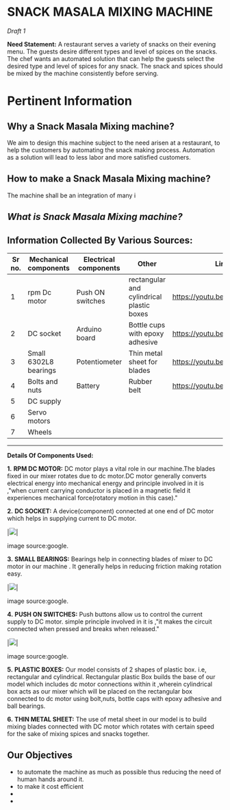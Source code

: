 # SNACK MASALA MIXING MACHINE
_Draft 1_

**Need Statement:**
  A restaurant serves a variety of snacks on their evening menu. The guests desire different types and level of spices on the snacks. The chef wants an automated solution that can help the guests select the desired type and level of spices for any snack. The snack and spices should be mixed by the machine consistently before serving.

#  Pertinent Information

## Why a Snack Masala Mixing machine?
We aim to design this machine subject to the need arisen at a restaurant, to help the customers by automating the snack making process. Automation as a solution will lead to less labor and more satisfied customers.

## How to make a Snack Masala Mixing machine?
The machine shall be an integration of many i


## _What is Snack Masala Mixing machine?_





## Information Collected By Various Sources:
|Sr no.|Mechanical components|Electrical components|Other|Links|
|--|--|--|--|--|
|1|rpm Dc motor|Push ON switches|rectangular and cylindrical plastic boxes|https://youtu.be/Z2zK6UAEOGk|
|2|DC socket|Arduino board|Bottle cups with epoxy adhesive|https://youtu.be/uqXUjiie394|
|3|Small 6302L8 bearings|Potentiometer|Thin metal sheet for blades|https://youtu.be/hacZfAwSLDc|
|4|Bolts and nuts|Battery|Rubber belt|https://youtu.be/WTtT92Gr1CY|
|5|DC supply||||
|6|Servo motors||||
|7|Wheels||||

***
**Details Of Components Used:**

**1.** **RPM DC MOTOR:**
DC motor plays a vital role in our machine.The blades fixed in our mixer rotates due to dc motor.DC motor generally converts electrical energy into mechanical energy and principle involved in it is ,"when current carrying conductor is placed in a magnetic field it experiences mechanical force(rotatory motion in this case)."

**2.** **DC SOCKET:**
A device(component) connected at one end of DC motor which helps in supplying current to DC motor.

|![](https://5.imimg.com/data5/NP/TK/MY-25392387/dc-socket-500x500.jpg)| 

image source:google.

**3.** **SMALL BEARINGS:**
Bearings help in connecting blades of mixer to DC motor in our machine . It generally helps in reducing friction making rotation easy.

|![](https://www.motionindustries.com/motion3/fsdb/images/item/NTN_1153.jpg)|

image source:google.

**4.** **PUSH ON SWITCHES:**
Push buttons allow us to control the current supply to DC motor. simple principle involved in it is ,"it makes the circuit connected when pressed and breaks when released."

|![](https://www.robomart.com/image/cache/catalog/RM0914/push-button-on-off-switch-500x500.jpg)|

image source:google.

**5.** **PLASTIC BOXES:**
Our model consists of 2 shapes of plastic box. i.e, rectangular and cylindrical. Rectangular plastic Box builds the base  of our model which includes dc motor connections within it ,wherein cylindrical box acts as our mixer which will be placed on the rectangular box connected to dc motor using bolt,nuts, bottle caps with epoxy adhesive and ball bearings.

**6.** **THIN METAL SHEET:**
The use of metal sheet in our model is to build mixing blades connected with DC motor which rotates with certain speed  for the sake of mixing spices and snacks together.


## Our Objectives
* to automate the machine as much as possible thus reducing the need of human hands around it. 
* to make it cost efficient 
* 
* 
